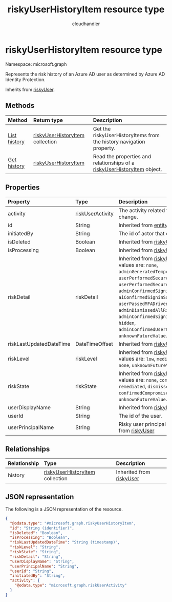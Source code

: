 ﻿---
title: "riskyUserHistoryItem resource type"
description: "risky user history item"
author: "cloudhandler"
localization_priority: Normal
ms.prod: "microsoft-identity-platform"
doc_type: resourcePageType
---

# riskyUserHistoryItem resource type

Namespace: microsoft.graph

Represents the risk history of an Azure AD user as determined by Azure AD Identity Protection.

Inherits from [riskyUser](../resources/riskyuser.md).

## Methods

| Method                                                      | Return type                                                             | Description                                                                                                     |
| :---------------------------------------------------------- | :---------------------------------------------------------------------- | :-------------------------------------------------------------------------------------------------------------- |
| [List history](../api/riskyuser-list-history.md)            | [riskyUserHistoryItem](../resources/riskyuserhistoryitem.md) collection | Get the riskyUserHistoryItems from the history navigation property.                                             |
| [Get history](../api/riskyuser-get-riskyuserhistoryitem.md) | [riskyUserHistoryItem](../resources/riskyuserhistoryitem.md)            | Read the properties and relationships of a [riskyUserHistoryItem](../resources/riskyuserhistoryitem.md) object. |

## Properties

| Property                | Type                                                 | Description                                                                                                                                                                                                                                                                                                                                                                                                                        |
| :---------------------- | :--------------------------------------------------- | :--------------------------------------------------------------------------------------------------------------------------------------------------------------------------------------------------------------------------------------------------------------------------------------------------------------------------------------------------------------------------------------------------------------------------------- |
| activity                | [riskUserActivity](../resources/riskuseractivity.md) | The activity related to user risk level change.                                                                                                                                                                                                                                                                                                                                                                                    |
| id                      | String                                               | Inherited from [entity](../resources/entity.md)                                                                                                                                                                                                                                                                                                                                                                                    |
| initiatedBy             | String                                               | The id of actor that does the operation.                                                                                                                                                                                                                                                                                                                                                                                           |
| isDeleted               | Boolean                                              | Inherited from [riskyUser](../resources/riskyuser.md)                                                                                                                                                                                                                                                                                                                                                                              |
| isProcessing            | Boolean                                              | Inherited from [riskyUser](../resources/riskyuser.md)                                                                                                                                                                                                                                                                                                                                                                              |
| riskDetail              | riskDetail                                           | Inherited from [riskyUser](../resources/riskyuser.md). Possible values are: `none`, `adminGeneratedTemporaryPassword`, `userPerformedSecuredPasswordChange`, `userPerformedSecuredPasswordReset`, `adminConfirmedSigninSafe`, `aiConfirmedSigninSafe`, `userPassedMFADrivenByRiskBasedPolicy`, `adminDismissedAllRiskForUser`, `adminConfirmedSigninCompromised`, `hidden`, `adminConfirmedUserCompromised`, `unknownFutureValue`. |
| riskLastUpdatedDateTime | DateTimeOffset                                       | Inherited from [riskyUser](../resources/riskyuser.md)                                                                                                                                                                                                                                                                                                                                                                              |
| riskLevel               | riskLevel                                            | Inherited from [riskyUser](../resources/riskyuser.md). Possible values are: `low`, `medium`, `high`, `hidden`, `none`, `unknownFutureValue`.                                                                                                                                                                                                                                                                                       |
| riskState               | riskState                                            | Inherited from [riskyUser](../resources/riskyuser.md). Possible values are: `none`, `confirmedSafe`, `remediated`, `dismissed`, `atRisk`, `confirmedCompromised`, `unknownFutureValue`.                                                                                                                                                                                                                                            |
| userDisplayName         | String                                               | Inherited from [riskyUser](../resources/riskyuser.md)                                                                                                                                                                                                                                                                                                                                                                              |
| userId                  | String                                               | The id of the user.                                                                                                                                                                                                                                                                                                                                                                                                                |
| userPrincipalName       | String                                               | Risky user principal name. Inherited from [riskyUser](../resources/riskyuser.md)                                                                                                                                                                                                                                                                                                                                                   |

## Relationships

| Relationship | Type                                                                    | Description                                           |
| :----------- | :---------------------------------------------------------------------- | :---------------------------------------------------- |
| history      | [riskyUserHistoryItem](../resources/riskyuserhistoryitem.md) collection | Inherited from [riskyUser](../resources/riskyuser.md) |

## JSON representation

The following is a JSON representation of the resource.

<!-- {
  "blockType": "resource",
  "keyProperty": "id",
  "@odata.type": "microsoft.graph.riskyUserHistoryItem",
  "baseType": "microsoft.graph.riskyUser",
  "openType": false
}
-->

```json
{
  "@odata.type": "#microsoft.graph.riskyUserHistoryItem",
  "id": "String (identifier)",
  "isDeleted": "Boolean",
  "isProcessing": "Boolean",
  "riskLastUpdatedDateTime": "String (timestamp)",
  "riskLevel": "String",
  "riskState": "String",
  "riskDetail": "String",
  "userDisplayName": "String",
  "userPrincipalName": "String",
  "userId": "String",
  "initiatedBy": "String",
  "activity": {
    "@odata.type": "microsoft.graph.riskUserActivity"
  }
}
```
